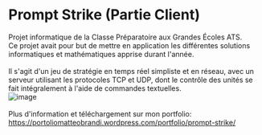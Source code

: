 # Prompt Strike (Partie Client)

Projet informatique de la Classe Préparatoire aux Grandes Écoles ATS.</br>
Ce projet avait pour but de mettre en application les différentes solutions informatiques et mathématiques apprise durant l'année.</br></br>
Il s'agit d'un jeu de stratégie en temps réel simpliste et en réseau, avec un serveur utilisant les protocoles TCP et UDP, dont le contrôle des unités se fait intégralement à l'aide de commandes textuelles.
</br>
![image](http://image.noelshack.com/fichiers/2018/17/6/1524931095-command-exemple.png)
</br></br>
Plus d'information et téléchargement sur mon portfolio:
https://portoliomatteobrandi.wordpress.com/portfolio/prompt-strike/
